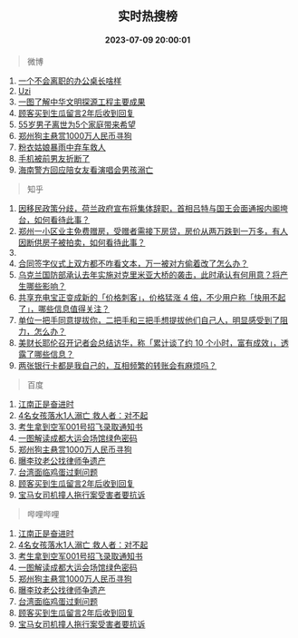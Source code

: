 <div align="center"><h2>实时热搜榜</h2><h4>2023-07-09 20:00:01</h4></div>

> 微博  

1. [一个不会离职的办公桌长啥样](https://s.weibo.com/weibo?q=%23%E4%B8%80%E4%B8%AA%E4%B8%8D%E4%BC%9A%E7%A6%BB%E8%81%8C%E7%9A%84%E5%8A%9E%E5%85%AC%E6%A1%8C%E9%95%BF%E5%95%A5%E6%A0%B7%23&t=31&band_rank=1&Refer=top)<br />
2. [Uzi](https://s.weibo.com/weibo?q=Uzi&t=31&band_rank=2&Refer=top)<br />
3. [一图了解中华文明探源工程主要成果](https://s.weibo.com/weibo?q=%23%E4%B8%80%E5%9B%BE%E4%BA%86%E8%A7%A3%E4%B8%AD%E5%8D%8E%E6%96%87%E6%98%8E%E6%8E%A2%E6%BA%90%E5%B7%A5%E7%A8%8B%E4%B8%BB%E8%A6%81%E6%88%90%E6%9E%9C%23&t=31&band_rank=3&Refer=top)<br />
4. [顾客买到生瓜留言2年后收到回复](https://s.weibo.com/weibo?q=%23%E9%A1%BE%E5%AE%A2%E4%B9%B0%E5%88%B0%E7%94%9F%E7%93%9C%E7%95%99%E8%A8%802%E5%B9%B4%E5%90%8E%E6%94%B6%E5%88%B0%E5%9B%9E%E5%A4%8D%23&t=31&band_rank=4&Refer=top)<br />
5. [55岁男子离世为5个家庭带来希望](https://s.weibo.com/weibo?q=%2355%E5%B2%81%E7%94%B7%E5%AD%90%E7%A6%BB%E4%B8%96%E4%B8%BA5%E4%B8%AA%E5%AE%B6%E5%BA%AD%E5%B8%A6%E6%9D%A5%E5%B8%8C%E6%9C%9B%23&t=31&band_rank=5&Refer=top)<br />
6. [郑州狗主悬赏1000万人民币寻狗](https://s.weibo.com/weibo?q=%23%E9%83%91%E5%B7%9E%E7%8B%97%E4%B8%BB%E6%82%AC%E8%B5%8F1000%E4%B8%87%E4%BA%BA%E6%B0%91%E5%B8%81%E5%AF%BB%E7%8B%97%23&t=31&band_rank=6&Refer=top)<br />
7. [粉衣姑娘暴雨中弃车救人](https://s.weibo.com/weibo?q=%23%E7%B2%89%E8%A1%A3%E5%A7%91%E5%A8%98%E6%9A%B4%E9%9B%A8%E4%B8%AD%E5%BC%83%E8%BD%A6%E6%95%91%E4%BA%BA%23&t=31&band_rank=7&Refer=top)<br />
8. [手机被前男友折断了](https://s.weibo.com/weibo?q=%23%E6%89%8B%E6%9C%BA%E8%A2%AB%E5%89%8D%E7%94%B7%E5%8F%8B%E6%8A%98%E6%96%AD%E4%BA%86%23&t=31&band_rank=8&Refer=top)<br />
9. [海南警方回应陪女友看演唱会男孩溺亡](https://s.weibo.com/weibo?q=%23%E6%B5%B7%E5%8D%97%E8%AD%A6%E6%96%B9%E5%9B%9E%E5%BA%94%E9%99%AA%E5%A5%B3%E5%8F%8B%E7%9C%8B%E6%BC%94%E5%94%B1%E4%BC%9A%E7%94%B7%E5%AD%A9%E6%BA%BA%E4%BA%A1%23&t=31&band_rank=9&Refer=top)<br />

> 知乎  

1. [因移民政策分歧，荷兰政府宣布将集体辞职，首相吕特与国王会面通报内阁垮台，如何看待此事？](https://www.zhihu.com/question/611119005)<br />
2. [郑州一小区业主免费赠房，受赠者需接下房贷，房价从两万跌到一万多，有人因断供房子被拍卖，如何看待此事？](https://www.zhihu.com/question/611125322)<br />
3. []()<br />
4. [合同签字仪式上双方都不咋看文本，万一被对方偷着改了怎么办？](https://www.zhihu.com/question/609843223)<br />
5. [乌克兰国防部承认去年实施对克里米亚大桥的袭击，此时承认有何用意？将产生哪些影响？](https://www.zhihu.com/question/611197844)<br />
6. [共享充电宝正变成新的「价格刺客」，价格猛涨 4 倍，不少用户称「快用不起了」，哪些信息值得关注？](https://www.zhihu.com/question/611187831)<br />
7. [单位一把手同意提拔你，二把手和三把手想提拔他们自己人，明显感受到了阻力，怎么办？](https://www.zhihu.com/question/607420190)<br />
8. [美财长耶伦召开记者会总结访华，称「累计谈了约 10 个小时，富有成效」，透露了哪些信息？](https://www.zhihu.com/question/611205658)<br />
9. [两张银行卡都是我自己的，互相频繁的转账会有麻烦吗？](https://www.zhihu.com/question/600890599)<br />

> 百度  

1. [江南正是奋进时](https://www.baidu.com/s?wd=%E6%B1%9F%E5%8D%97%E6%AD%A3%E6%98%AF%E5%A5%8B%E8%BF%9B%E6%97%B6&sa=fyb_news&rsv_dl=fyb_news)<br />
2. [4名女孩落水1人溺亡 救人者：对不起](https://www.baidu.com/s?wd=4%E5%90%8D%E5%A5%B3%E5%AD%A9%E8%90%BD%E6%B0%B41%E4%BA%BA%E6%BA%BA%E4%BA%A1+%E6%95%91%E4%BA%BA%E8%80%85%EF%BC%9A%E5%AF%B9%E4%B8%8D%E8%B5%B7&sa=fyb_news&rsv_dl=fyb_news)<br />
3. [考生拿到空军001号招飞录取通知书](https://www.baidu.com/s?wd=%E8%80%83%E7%94%9F%E6%8B%BF%E5%88%B0%E7%A9%BA%E5%86%9B001%E5%8F%B7%E6%8B%9B%E9%A3%9E%E5%BD%95%E5%8F%96%E9%80%9A%E7%9F%A5%E4%B9%A6&sa=fyb_news&rsv_dl=fyb_news)<br />
4. [一图解读成都大运会场馆绿色密码](https://www.baidu.com/s?wd=%E4%B8%80%E5%9B%BE%E8%A7%A3%E8%AF%BB%E6%88%90%E9%83%BD%E5%A4%A7%E8%BF%90%E4%BC%9A%E5%9C%BA%E9%A6%86%E7%BB%BF%E8%89%B2%E5%AF%86%E7%A0%81&sa=fyb_news&rsv_dl=fyb_news)<br />
5. [郑州狗主悬赏1000万人民币寻狗](https://www.baidu.com/s?wd=%E9%83%91%E5%B7%9E%E7%8B%97%E4%B8%BB%E6%82%AC%E8%B5%8F1000%E4%B8%87%E4%BA%BA%E6%B0%91%E5%B8%81%E5%AF%BB%E7%8B%97&sa=fyb_news&rsv_dl=fyb_news)<br />
6. [曝李玟老公找律师争遗产](https://www.baidu.com/s?wd=%E6%9B%9D%E6%9D%8E%E7%8E%9F%E8%80%81%E5%85%AC%E6%89%BE%E5%BE%8B%E5%B8%88%E4%BA%89%E9%81%97%E4%BA%A7&sa=fyb_news&rsv_dl=fyb_news)<br />
7. [台湾面临鸡蛋过剩问题](https://www.baidu.com/s?wd=%E5%8F%B0%E6%B9%BE%E9%9D%A2%E4%B8%B4%E9%B8%A1%E8%9B%8B%E8%BF%87%E5%89%A9%E9%97%AE%E9%A2%98&sa=fyb_news&rsv_dl=fyb_news)<br />
8. [顾客买到生瓜留言2年后收到回复](https://www.baidu.com/s?wd=%E9%A1%BE%E5%AE%A2%E4%B9%B0%E5%88%B0%E7%94%9F%E7%93%9C%E7%95%99%E8%A8%802%E5%B9%B4%E5%90%8E%E6%94%B6%E5%88%B0%E5%9B%9E%E5%A4%8D&sa=fyb_news&rsv_dl=fyb_news)<br />
9. [宝马女司机撞人拖行案受害者要抗诉](https://www.baidu.com/s?wd=%E5%AE%9D%E9%A9%AC%E5%A5%B3%E5%8F%B8%E6%9C%BA%E6%92%9E%E4%BA%BA%E6%8B%96%E8%A1%8C%E6%A1%88%E5%8F%97%E5%AE%B3%E8%80%85%E8%A6%81%E6%8A%97%E8%AF%89&sa=fyb_news&rsv_dl=fyb_news)<br />

> 哔哩哔哩  

1. [江南正是奋进时](https://www.baidu.com/s?wd=%E6%B1%9F%E5%8D%97%E6%AD%A3%E6%98%AF%E5%A5%8B%E8%BF%9B%E6%97%B6&sa=fyb_news&rsv_dl=fyb_news)<br />
2. [4名女孩落水1人溺亡 救人者：对不起](https://www.baidu.com/s?wd=4%E5%90%8D%E5%A5%B3%E5%AD%A9%E8%90%BD%E6%B0%B41%E4%BA%BA%E6%BA%BA%E4%BA%A1+%E6%95%91%E4%BA%BA%E8%80%85%EF%BC%9A%E5%AF%B9%E4%B8%8D%E8%B5%B7&sa=fyb_news&rsv_dl=fyb_news)<br />
3. [考生拿到空军001号招飞录取通知书](https://www.baidu.com/s?wd=%E8%80%83%E7%94%9F%E6%8B%BF%E5%88%B0%E7%A9%BA%E5%86%9B001%E5%8F%B7%E6%8B%9B%E9%A3%9E%E5%BD%95%E5%8F%96%E9%80%9A%E7%9F%A5%E4%B9%A6&sa=fyb_news&rsv_dl=fyb_news)<br />
4. [一图解读成都大运会场馆绿色密码](https://www.baidu.com/s?wd=%E4%B8%80%E5%9B%BE%E8%A7%A3%E8%AF%BB%E6%88%90%E9%83%BD%E5%A4%A7%E8%BF%90%E4%BC%9A%E5%9C%BA%E9%A6%86%E7%BB%BF%E8%89%B2%E5%AF%86%E7%A0%81&sa=fyb_news&rsv_dl=fyb_news)<br />
5. [郑州狗主悬赏1000万人民币寻狗](https://www.baidu.com/s?wd=%E9%83%91%E5%B7%9E%E7%8B%97%E4%B8%BB%E6%82%AC%E8%B5%8F1000%E4%B8%87%E4%BA%BA%E6%B0%91%E5%B8%81%E5%AF%BB%E7%8B%97&sa=fyb_news&rsv_dl=fyb_news)<br />
6. [曝李玟老公找律师争遗产](https://www.baidu.com/s?wd=%E6%9B%9D%E6%9D%8E%E7%8E%9F%E8%80%81%E5%85%AC%E6%89%BE%E5%BE%8B%E5%B8%88%E4%BA%89%E9%81%97%E4%BA%A7&sa=fyb_news&rsv_dl=fyb_news)<br />
7. [台湾面临鸡蛋过剩问题](https://www.baidu.com/s?wd=%E5%8F%B0%E6%B9%BE%E9%9D%A2%E4%B8%B4%E9%B8%A1%E8%9B%8B%E8%BF%87%E5%89%A9%E9%97%AE%E9%A2%98&sa=fyb_news&rsv_dl=fyb_news)<br />
8. [顾客买到生瓜留言2年后收到回复](https://www.baidu.com/s?wd=%E9%A1%BE%E5%AE%A2%E4%B9%B0%E5%88%B0%E7%94%9F%E7%93%9C%E7%95%99%E8%A8%802%E5%B9%B4%E5%90%8E%E6%94%B6%E5%88%B0%E5%9B%9E%E5%A4%8D&sa=fyb_news&rsv_dl=fyb_news)<br />
9. [宝马女司机撞人拖行案受害者要抗诉](https://www.baidu.com/s?wd=%E5%AE%9D%E9%A9%AC%E5%A5%B3%E5%8F%B8%E6%9C%BA%E6%92%9E%E4%BA%BA%E6%8B%96%E8%A1%8C%E6%A1%88%E5%8F%97%E5%AE%B3%E8%80%85%E8%A6%81%E6%8A%97%E8%AF%89&sa=fyb_news&rsv_dl=fyb_news)<br />
